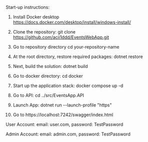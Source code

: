 Start-up instructions:

1. Install Docker desktop https://docs.docker.com/desktop/install/windows-install/

2. Clone the repository:
    git clone https://github.com/acii1ddd/EventsWebApp.git

4. Go to repository directory
   cd your-repository-name

5. At the root directory, restore required packages:
   dotnet restore

6. Next, build the solution:
    dotnet build

8. Go to docker directory:
   cd docker

9. Start up the application stack:
    docker compose up -d

10. Go to API:
   cd ../src/EventsApp.API

11. Launch App:
    dotnet run --launch-profile "https"

12. Go to https://localhost:7242/swagger/index.html

User Account:     email: user.com, password: TestPassword

Admin Account:    email: admin.com, password: TestPassword
